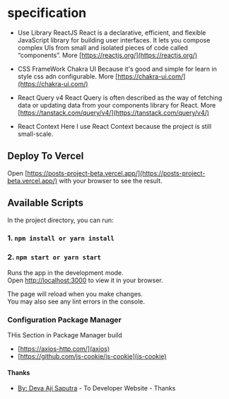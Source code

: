 # specification

- Use Library ReactJS
  React is a declarative, efficient, and flexible JavaScript library for building user interfaces. It lets you compose complex UIs from small and isolated pieces of code called “components”. More [https://reactjs.org/](https://reactjs.org/)

- CSS FrameWork Chakra UI
  Because it's good and simple for learn in style css adn configurable. More [https://chakra-ui.com/](https://chakra-ui.com/)

- React Query v4
  React Query is often described as the way of fetching data or updating data from your components library for React. More [https://tanstack.com/query/v4/](https://tanstack.com/query/v4/)

- React Context
  Here I use React Context because the project is still small-scale.

## Deploy To Vercel

Open [https://posts-project-beta.vercel.app/](https://posts-project-beta.vercel.app/) with your browser to see the result.

## Available Scripts

In the project directory, you can run:

### 1. `npm install or yarn install`

### 2. `npm start or yarn start`

Runs the app in the development mode.\
Open [http://localhost:3000](http://localhost:3000) to view it in your browser.

The page will reload when you make changes.\
You may also see any lint errors in the console.

### Configuration Package Manager

THis Section in Package Manager build

- [https://axios-http.com/](axios)
- [https://github.com/js-cookie/js-cookie](js-cookie)

#### Thanks

- [By: Deva Aji Saputra](https://github.com/Devaaji) - To Developer Website - Thanks
